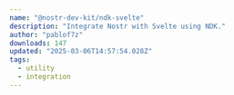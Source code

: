 ```yaml
---
name: "@nostr-dev-kit/ndk-svelte"
description: "Integrate Nostr with Svelte using NDK."
author: "pablof7z"
downloads: 147
updated: "2025-03-06T14:57:54.028Z"
tags: 
  - utility
  - integration
---
```

